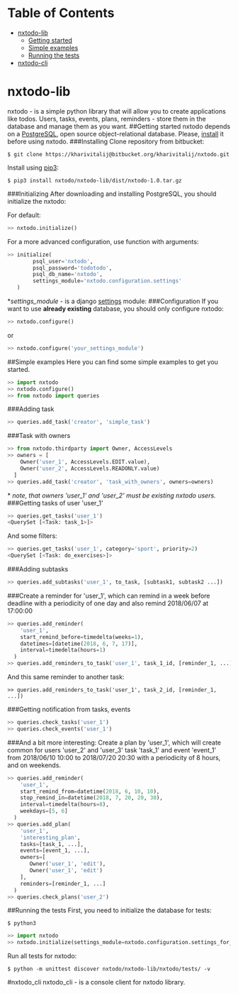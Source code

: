 # Table of Contents
* [nxtodo-lib](https://bitbucket.org/kharivitalij/nx_todo/overview#markdown-header-nxtodo-lib)
    * [Getting started](https://bitbucket.org/kharivitalij/nx_todo/overview#markdown-header-getting-started)
    * [Simple examples](https://bitbucket.org/kharivitalij/nx_todo/overview#markdown-header-simple-example)
    * [Running the tests](https://bitbucket.org/kharivitalij/nx_todo/overview#markdown-header-running-the-tests)
* [nxtodo-cli](https://bitbucket.org/kharivitalij/nx_todo/overview#markdown-header-nxtodo-cli)

# nxtodo-lib
nxtodo - is a simple python library that will allow you to create applications
like todos. Users, tasks, events, plans, reminders - store them in the
database and manage them as you want.
##Getting started
nxtodo depends on a [PostgreSQL](https://www.postgresql.org/), open source 
object-relational database. Please, [install](https://www.postgresql.org/download/) 
it before using nxtodo. 
###Installing
Clone repository from bitbucket:
```
$ git clone https://kharivitalij@bitbucket.org/kharivitalij/nxtodo.git
```
Install using [pip3](https://pip.pypa.io/en/stable/):
```
$ pip3 install nxtodo/nxtodo-lib/dist/nxtodo-1.0.tar.gz
```
###Initializing
After downloading and installing PostgreSQL, you should initialize the nxtodo:

For default:
```python
>> nxtodo.initialize()
```
For a more advanced configuration, use function with arguments:
```python
>> initialize(
        psql_user='nxtodo',
        psql_password='todotodo',
        psql_db_name='nxtodo',
        settings_module='nxtodo.configuration.settings'
   )
```      
\**settings_module* - is a django [settings](https://docs.djangoproject.com/en/1.11/ref/settings/) module:
###Configuration
If you want to use **already existing** database, you should only configure nxtodo:
```python
>> nxtodo.configure()
```
or
```python
>> nxtodo.configure('your_settings_module')
```
##Simple examples
Here you can find some simple examples to get you started.
```python
>> import nxtodo
>> nxtodo.configure()
>> from nxtodo import queries
```
###Adding task
```python
>> queries.add_task('creator', 'simple_task')
```
###Task with owners
```python
>> from nxtodo.thirdparty import Owner, AccessLevels
>> owners = [
    Owner('user_1', AccessLevels.EDIT.value),
    Owner('user_2', AccessLevels.READONLY.value)
  ]
>> queries.add_task('creator', 'task_with_owners', owners=owners)
```
\* *note, that owners 'user_1' and 'user_2' must be existing nxtodo users.*
###Getting tasks of user 'user_1'
```python
>> queries.get_tasks('user_1')
<QuerySet [<Task: task_1>]>
```
And some filters:
```python
>> queries.get_tasks('user_1', category='sport', priority=2)
<QuerySet [<Task: do_exercises>]>
```
###Adding subtasks
```python
>> queries.add_subtasks('user_1', to_task, [subtask1, subtask2 ...])
```
###Create a reminder for 'user_1', which can remind in a week before deadline with a periodicity of one day and also remind 2018/06/07 at 17:00:00
```python
>> queries.add_reminder(
    'user_1',
    start_remind_before=timedelta(weeks=1),
    datetimes=[datetime(2018, 6, 7, 17)],
    interval=timedelta(hours=1)
  )
>> queries.add_reminders_to_task('user_1', task_1_id, [reminder_1, ...])
```
And this same reminder to another task:
```
>> queries.add_reminders_to_task('user_1', task_2_id, [reminder_1, ...])
```
###Getting notification from tasks, events
```python
>> queries.check_tasks('user_1')
>> queries.check_events('user_1')
```
###And a bit more interesting:
Create a plan by 'user_1', which will create common for users 'user_2'
    and 'user_3' task 'task_1' and event 'event_1' from 2018/06/10 10:00
    to 2018/07/20 20:30 with a periodicity of 8 hours, and on weekends.
```python
>> queries.add_reminder(
    'user_1',
    start_remind_from=datetime(2018, 6, 10, 10),
    stop_remind_in=datetime(2018, 7, 20, 20, 30),
    interval=timedelta(hours=8),
    weekdays=[5, 6]
  )
>> queries.add_plan(
    'user_1',
    'interesting_plan',
    tasks=[task_1, ...],
    events=[event_1, ...],
    owners=[
       Owner('user_1', 'edit'),
       Owner('user_1', 'edit')
    ],
    reminders=[reminder_1, ...]
  )
>> queries.check_plans('user_2')
```
##Running the tests
First, you need to initialize the database for tests:
```
$ python3
```
```python
>> import nxtodo
>> nxtodo.initialize(settings_module=nxtodo.configuration.settings_for_tests)
```
Run all tests for nxtodo:
```
$ python -m unittest discover nxtodo/nxtodo-lib/nxtodo/tests/ -v
```
#nxtodo_cli
nxtodo_cli - is a console client for nxtodo library.





